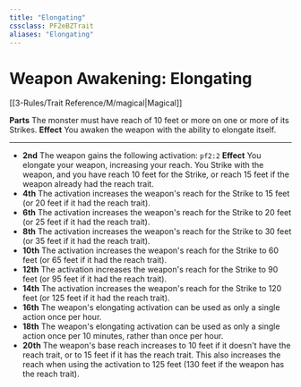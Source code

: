```yaml
---
title: "Elongating"
cssclass: PF2eBZTrait
aliases: "Elongating"
---
```


# Weapon Awakening: Elongating
[[3-Rules/Trait Reference/M/magical|Magical]]

**Parts** The monster must have reach of 10 feet or more on one or more of its Strikes.
**Effect** You awaken the weapon with the ability to elongate itself.

* * *

*   **2nd** The weapon gains the following activation:
    `pf2:2` **Effect** You elongate your weapon, increasing your reach. You Strike with the weapon, and you have reach 10 feet for the Strike, or reach 15 feet if the weapon already had the reach trait.
*   **4th** The activation increases the weapon's reach for the Strike to 15 feet (or 20 feet if it had the reach trait).
*   **6th** The activation increases the weapon's reach for the Strike to 20 feet (or 25 feet if it had the reach trait).
*   **8th** The activation increases the weapon's reach for the Strike to 30 feet (or 35 feet if it had the reach trait).
*   **10th** The activation increases the weapon's reach for the Strike to 60 feet (or 65 feet if it had the reach trait).
*   **12th** The activation increases the weapon's reach for the Strike to 90 feet (or 95 feet if it had the reach trait).
*   **14th** The activation increases the weapon's reach for the Strike to 120 feet (or 125 feet if it had the reach trait).
*   **16th** The weapon's elongating activation can be used as only a single action once per hour.
*   **18th** The weapon's elongating activation can be used as only a single action once per 10 minutes, rather than once per hour.
*   **20th** The weapon's base reach increases to 10 feet if it doesn't have the reach trait, or to 15 feet if it has the reach trait. This also increases the reach when using the activation to 125 feet (130 feet if the weapon has the reach trait).